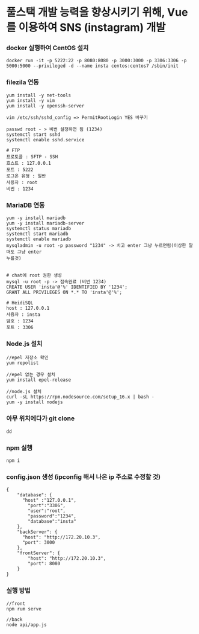 # 풀스택 개발 능력을 향상시키기 위해, Vue를 이용하여 SNS (instagram) 개발

### docker 실행하여 CentOS 설치
```
docker run -it -p 5222:22 -p 8080:8080 -p 3000:3000 -p 3306:3306 -p 5000:5000 --privileged -d --name insta centos:centos7 /sbin/init
```

### filezila 연동
```
yum install -y net-tools
yum install -y vim
yum install -y openssh-server

vim /etc/ssh/sshd_config => PermitRootLogin YES 바꾸기

passwd root - > 비번 설정하면 됨 (1234)
systemctl start sshd
systemctl enable sshd.service

# FTP
프로토콜 : SFTP - SSH
호스트 : 127.0.0.1
포트 : 5222
로그온 유형 : 일반
사용자 : root
비번 : 1234
```

### MariaDB 연동
```
yum -y install mariadb
yum -y install mariadb-server
systemctl status mariadb
systemctl start mariadb
systemctl enable mariadb
mysqladmin -u root -p password "1234" -> 치고 enter 그냥 누르면됨(이상한 말떠도 그냥 enter
누를것)


# chat에 root 권한 생성
mysql -u root -p -> 접속완료 (비번 1234)
CREATE USER 'insta'@'%' IDENTIFIED BY '1234';
GRANT ALL PRIVILEGES ON *.* TO 'insta'@'%';

# HeidiSQL
host : 127.0.0.1
사용자 : insta
암호 : 1234
포트 : 3306
```

### Node.js 설치
```
//epel 저장소 확인
yum repolist 

//epel 없는 경우 설치
yum install epel-release

//node.js 설치
curl -sL https://rpm.nodesource.com/setup_16.x | bash -
yum -y install nodejs
```

### 아무 위치에다가 git clone
```
dd
```

### npm 실행
```
npm i
```

### config.json 생성 (ipconfig 해서 나온 ip 주소로 수정할 것)
```
{
    "database": {
      "host" :"127.0.0.1",
        "port":"3306",
        "user":"root",
        "password":"1234",
        "database":"insta"
    },
    "backServer": {
      "host": "http://172.20.10.3",
      "port": 3000
    },
    "frontServer": {
        "host": "http://172.20.10.3",
        "port": 8080
    }
}
```

### 실행 방법
```
//front
npm rum serve

//back
node api/app.js
```


